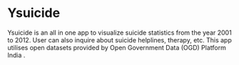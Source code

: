 Ysuicide
========

Ysuicide is an all in one app to visualize suicide statistics from the year 2001 to 2012. User can also inquire about suicide helplines, therapy, etc.
This app utilises open datasets provided by Open Government Data (OGD) Platform India .
